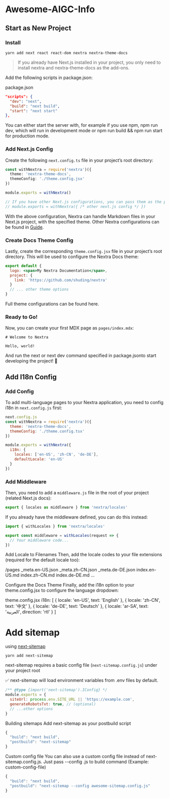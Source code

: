 # Awesome-AIGC-Info

## Start as New Project

### Install

```shell
yarn add next react react-dom nextra nextra-theme-docs
```

> If you already have Next.js installed in your project, you only need to install nextra and nextra-theme-docs as the add-ons.

Add the following scripts in package.json:

package.json

```json
"scripts": {
  "dev": "next",
  "build": "next build",
  "start": "next start"
},
```

You can either start the server with, for example if you use npm, npm run dev, which will run in development mode or npm run build && npm run start for production mode.

### Add Next.js Config

Create the following `next.config.ts` file in your project’s root directory:

```ts
const withNextra = require('nextra')({
  theme: 'nextra-theme-docs',
  themeConfig: './theme.config.jsx'
})

module.exports = withNextra()

// If you have other Next.js configurations, you can pass them as the parameter:
// module.exports = withNextra({ /* other next.js config */ })
```

With the above configuration, Nextra can handle Markdown files in your Next.js project, with the specified theme. Other Nextra configurations can be found in [Guide](https://nextra.site/docs/guide).

### Create Docs Theme Config
Lastly, create the corresponding `theme.config.jsx` file in your project’s root directory. This will be used to configure the Nextra Docs theme:

```jsx
export default {
  logo: <span>My Nextra Documentation</span>,
  project: {
    link: 'https://github.com/shuding/nextra'
  }
  // ... other theme options
}
```

Full theme configurations can be found here.

### Ready to Go!

Now, you can create your first MDX page as `pages/index.mdx`:

```mdx
# Welcome to Nextra

Hello, world!
```

And run the next or next dev command specified in package.jsonto start developing the project! 🎉

## Add I18n Config

### Add Config

To add multi-language pages to your Nextra application, you need to config i18n in `next.config.js` first:

```js
next.config.js
const withNextra = require('nextra')({
  theme: 'nextra-theme-docs',
  themeConfig: './theme.config.tsx'
})

module.exports = withNextra({
  i18n: {
    locales: ['en-US', 'zh-CN', 'de-DE'],
    defaultLocale: 'en-US'
  }
})
```

### Add Middleware

Then, you need to add a `middleware.js` file in the root of your project (related Next.js docs):

```js
export { locales as middleware } from 'nextra/locales'
```

If you already have the middleware defined, you can do this instead:

```js
import { withLocales } from 'nextra/locales'

export const middleware = withLocales(request => {
  // Your middleware code...
})
```

Add Locale to Filenames
Then, add the locale codes to your file extensions (required for the default locale too):

/pages
  _meta.en-US.json
  _meta.zh-CN.json
  _meta.de-DE.json
  index.en-US.md
  index.zh-CN.md
  index.de-DE.md
  ...

Configure the Docs Theme
Finally, add the i18n option to your theme.config.jsx to configure the language dropdown:

theme.config.jsx
i18n: [
  { locale: 'en-US', text: 'English' },
  { locale: 'zh-CN', text: '中文' },
  { locale: 'de-DE', text: 'Deutsch' },
  { locale: 'ar-SA', text: 'العربية', direction: 'rtl' }
]


# Add sitemap

using [next-sitemap](https://www.npmjs.com/package/next-sitemap)

```shell
yarn add next-sitemap
```

next-sitemap requires a basic config file (`next-sitemap.config.js`) under your project root

✅ next-sitemap will load environment variables from .env files by default.

```js
/** @type {import('next-sitemap').IConfig} */
module.exports = {
  siteUrl: process.env.SITE_URL || 'https://example.com',
  generateRobotsTxt: true, // (optional)
  // ...other options
}
```
Building sitemaps
Add next-sitemap as your postbuild script
```js
{
  "build": "next build",
  "postbuild": "next-sitemap"
}
```
Custom config file
You can also use a custom config file instead of next-sitemap.config.js. Just pass --config <your-config-file>.js to build command (Example: custom-config-file)
```js
{
  "build": "next build",
  "postbuild": "next-sitemap --config awesome-sitemap.config.js"
}
```